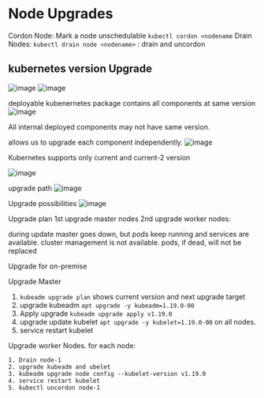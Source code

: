 # Node Upgrades
Cordon Node: Mark a node unschedulable
`kubectl cordon <nodename`
Drain Nodes:
`kubectl drain node <nodename>` : drain and uncordon

## kubernetes version Upgrade
![image](https://user-images.githubusercontent.com/17488415/123371966-51df3b80-d5a0-11eb-8206-610ccb132be0.png)
![image](https://user-images.githubusercontent.com/17488415/123371999-61f71b00-d5a0-11eb-8ee9-616d6a9489fd.png)

deployable kubenernetes package contains all components at same version
![image](https://user-images.githubusercontent.com/17488415/123376623-6a535400-d5a8-11eb-93ec-89cd8af99fd2.png)


All internal deployed components may not have same version. 

allows us to upgrade each component independently.
![image](https://user-images.githubusercontent.com/17488415/123376835-c4ecb000-d5a8-11eb-8eec-a4b06de87665.png)

Kubernetes supports only current and current-2 version

![image](https://user-images.githubusercontent.com/17488415/123376979-ff564d00-d5a8-11eb-8a7a-7d3c7af57f40.png)

upgrade path
![image](https://user-images.githubusercontent.com/17488415/123377000-08dfb500-d5a9-11eb-9205-2e8f4adac23c.png)

Upgrade possibilities
![image](https://user-images.githubusercontent.com/17488415/123377068-1f860c00-d5a9-11eb-83cb-00356b3b00e9.png)

Upgrade plan
1st upgrade master nodes
2nd upgrade worker nodes:

during update master goes down, but pods keep running and services are available.
cluster management is not available. pods, if dead, will not be replaced


Upgrade for on-premise

Upgrade Master
1. `kubeadm upgrade plan` shows current version and next upgrade target
2. upgrade kubeadm `apt upgrade -y kubeadm=1.19.0-00`
3. Apply upgrade `kubeadm upgrade apply v1.19.0`
4. upgrade update kubelet `apt upgrade -y kubelet=1.19.0-00` on all nodes. 
5. service restart kubelet

Upgrade worker Nodes. for each node:
```
1. Drain node-1
2. upgrade kubeadm and ubelet
3. kubeadm upgrade node config --kubelet-version v1.19.0
4. service restart kubelet
5. kubectl uncordon node-1
```

